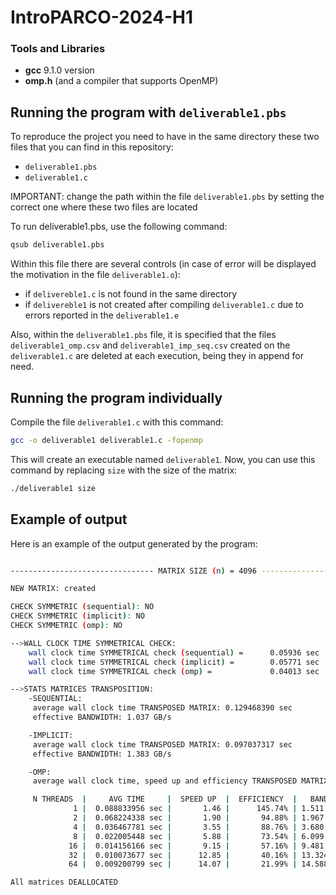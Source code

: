 # IntroPARCO-2024-H1

### Tools and Libraries
- **gcc** 9.1.0 version
- **omp.h** (and a compiler that supports OpenMP)

## Running the program with ```deliverable1.pbs```
To reproduce the project you need to have in the same directory these two files that you can find in this repository:
- `deliverable1.pbs`
- `deliverable1.c`
  
IMPORTANT: change the path within the file ```deliverable1.pbs``` by setting the correct one where these two files are located

To run deliverable1.pbs, use the following command:
```bash
qsub deliverable1.pbs
```
Within this file there are several controls (in case of error will be displayed the motivation in the file ```deliverable1.o```):
- if ```delivereble1.c``` is not found in the same directory
- if ```delivereble1``` is not created after compiling ```deliverable1.c``` due to errors reported in the ```deliverable1.e```

Also, within the ```deliverable1.pbs``` file, it is specified that the files ```deliverable1_omp.csv``` and ```deliverable1_imp_seq.csv``` created on the ```deliverable1.c``` are deleted at each execution, being they in append for need.

## Running the program individually
Compile the file ```deliverable1.c``` with this command:

```bash
gcc -o deliverable1 deliverable1.c -fopenmp
```

This will create an executable named ```deliverable1```.
Now, you can use this command by replacing ```size``` with the size of the matrix:

```bash
./deliverable1 size
```

## Example of output 
Here is an example of the output generated by the program:
```bash

-------------------------------- MATRIX SIZE (n) = 4096 --------------------------------

NEW MATRIX: created

CHECK SYMMETRIC (sequential): NO
CHECK SYMMETRIC (implicit): NO
CHECK SYMMETRIC (omp): NO

-->WALL CLOCK TIME SYMMETRICAL CHECK:
	wall clock time SYMMETRICAL check (sequential) =      0.05936 sec
	wall clock time SYMMETRICAL check (implicit) =        0.05771 sec
	wall clock time SYMMETRICAL check (omp) =             0.04013 sec

-->STATS MATRICES TRANSPOSITION:
	-SEQUENTIAL:
	 average wall clock time TRANSPOSED MATRIX: 0.129468390 sec
	 effective BANDWIDTH: 1.037 GB/s

	-IMPLICIT:
	 average wall clock time TRANSPOSED MATRIX: 0.097037317 sec
	 effective BANDWIDTH: 1.383 GB/s

	-OMP:
	 average wall clock time, speed up and efficiency TRANSPOSED MATRIX per threads:

	 N THREADS  |     AVG TIME     |  SPEED UP  |  EFFICIENCY  |   BANDWIDTH
	          1 |  0.088833956 sec |       1.46 |      145.74% | 1.511
	          2 |  0.068224338 sec |       1.90 |       94.88% | 1.967
	          4 |  0.036467781 sec |       3.55 |       88.76% | 3.680
	          8 |  0.022005448 sec |       5.88 |       73.54% | 6.099
	         16 |  0.014156166 sec |       9.15 |       57.16% | 9.481
	         32 |  0.010073677 sec |      12.85 |       40.16% | 13.324
	         64 |  0.009200799 sec |      14.07 |       21.99% | 14.588

All matrices DEALLOCATED

```

